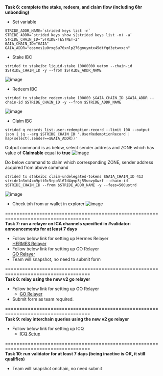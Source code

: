 **Task 6: complete the stake, redeem, and claim flow (including 6hr unbonding)**	
- Set variable
```
STRIDE_ADDR_NAME=`strided keys list -n`
STRIDE_ADDR=`strided keys show $(strided keys list -n) -a`
STRIDE_CHAIN_ID="STRIDE-TESTNET-2"
GAIA_CHAIN_ID="GAIA"
GAIA_ADDR="cosmos1u0rxg6u76xnlp276gnuymtx45dtfqd3etwvxcn"
```
- Stake IBC
```
strided tx stakeibc liquid-stake 10000000 uatom --chain-id $STRIDE_CHAIN_ID -y --from $STRIDE_ADDR_NAME
```
![image](https://user-images.githubusercontent.com/91453629/183052486-144ecbda-2318-47a9-a582-7d61dba1c411.png)

- Redeem IBC
```
strided tx stakeibc redeem-stake 100000 $GAIA_CHAIN_ID $GAIA_ADDR --chain-id $STRIDE_CHAIN_ID -y --from $STRIDE_ADDR_NAME
```
![image](https://user-images.githubusercontent.com/91453629/183052679-6b9a6010-92ae-4425-8c27-580ddad6e4f1.png)

- Claim IBC
```
strided q records list-user-redemption-record --limit 100 --output json | jq --arg $STRIDE_CHAIN_ID '.UserRedemptionRecord | map(select(.sender==$GAIA_ADDR))'
```
Output command is as below, select sender address and ZONE which has value of **Claimable** equal to **true**
![image](https://user-images.githubusercontent.com/91453629/183052877-4a9ad67c-5666-4b79-bd3a-277d026cd9d3.png)

Do below command to claim which corresponding ZONE, sender address acquired from above command
```
strided tx stakeibc claim-undelegated-tokens $GAIA_CHAIN_ID 413 stride1n3nt4zm9ptt0c5rpp3l67d4qvp3j55wavp8wzf --chain-id $STRIDE_CHAIN_ID --from $STRIDE_ADDR_NAME -y --fees=500ustrd
```
![image](https://user-images.githubusercontent.com/91453629/183053434-36b916f3-0147-41e2-a36a-b539a52c9745.png)

- Check txh from ur wallet in explorer
![image](https://user-images.githubusercontent.com/91453629/183053573-e5e5c1e7-426f-4a59-943f-4480de0de473.png)

====================================================================================  
**Task 7: run a relayer on ICA channels specified in #validator-announcements for at least 7 days**
- Follow below link for setting up Hermes Relayer   
    [HERMES Relayer](https://github.com/viennguyenbkdn/Cosmos_Stride/blob/main/STRIDE-TESTNET-2/Guide%20for%20Hermes%20Relayer.md)
- Follow below link for setting up GO Relayer   
    [GO Relayer](https://github.com/viennguyenbkdn/Cosmos_Stride/blob/main/STRIDE-TESTNET-2/Guide%20for%20v2%20GO%20Relayer.md)
- Team will snapshot, no need to submit form

====================================================================================  
**Task 8: relay using the new v2 go relayer**   
- Follow below link for setting up GO Relayer
    - [GO Relayer](https://github.com/viennguyenbkdn/Cosmos_Stride/blob/main/STRIDE-TESTNET-2/Guide%20for%20v2%20GO%20Relayer.md)
- Submit form as team required.    

====================================================================================  
**Task 9: relay interchain queries using the new v2 go relayer**
- Follow below link for setting up ICQ   
    - [ICQ Setup](https://github.com/viennguyenbkdn/Cosmos_Stride/blob/ICQ/STRIDE-TESTNET-2/Guide%20for%20setup%20ICQ%20between%20Strided-GAIA.md)
    
====================================================================================  
**Task 10: run validator for at least 7 days (being inactive is OK, it still qualifies)**
- Team will snapshot onchain, no need submit
   
